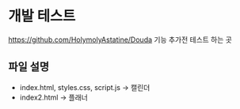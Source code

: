 # 개발 테스트

https://github.com/HolymolyAstatine/Douda 기능 추가전 테스트 하는 곳

## 파일 설명

- index.html, styles.css, script.js -> 캘린더
- index2.html -> 플래너